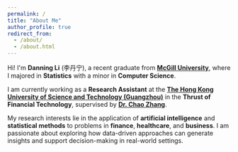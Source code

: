 ```yaml
---
permalink: /
title: "About Me"
author_profile: true
redirect_from: 
  - /about/
  - /about.html
---
```



Hi! I'm **Danning Li** (李丹宁), a recent graduate from [**McGill University**](https://www.mcgill.ca/), where I majored in **Statistics** with a minor in **Computer Science**.

I am currently working as a **Research Assistant** at the [**The Hong Kong University of Science and Technology (Guangzhou)**](https://www.hkust-gz.edu.cn/) in the **Thrust of Financial Technology**, supervised by [**Dr. Chao Zhang**](https://facultyprofiles.hkust-gz.edu.cn/faculty-personal-page/ZHANG-Chao/chaoz).

My research interests lie in the application of **artificial intelligence** and **statistical methods** to problems in **finance**, **healthcare**, and **business**. I am passionate about exploring how data-driven approaches can generate insights and support decision-making in real-world settings.
